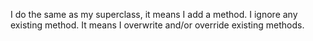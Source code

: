 I do the same as my superclass, it means I add a method.
I ignore any existing method. It means I overwrite and/or override existing methods.
